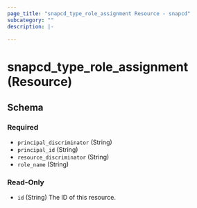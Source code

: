 ```yaml
---
page_title: "snapcd_type_role_assignment Resource - snapcd"
subcategory: ""
description: |-
  
---
```


# snapcd_type_role_assignment (Resource)






<!-- schema generated by tfplugindocs -->
## Schema

### Required

- `principal_discriminator` (String)
- `principal_id` (String)
- `resource_discriminator` (String)
- `role_name` (String)

### Read-Only

- `id` (String) The ID of this resource.
